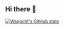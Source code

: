## Hi there 👋

[![Wangchf's GitHub stats](https://github-readme-stats.vercel.app/api?username=Wangch29)](https://github.com/anuraghazra/github-readme-stats)

<!--
**Wangch29/Wangch29** is a ✨ _special_ ✨ repository because its `README.md` (this file) appears on your GitHub profile.

Here are some ideas to get you started:

- 🔭 I’m currently working on ...
- 🌱 I’m currently learning ...
- 👯 I’m looking to collaborate on ...
- 🤔 I’m looking for help with ...
- 💬 Ask me about ...
- 📫 How to reach me: ...
- 😄 Pronouns: ...
- ⚡ Fun fact: ...
-->

